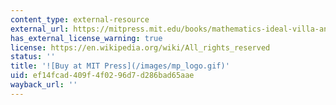 ```yaml
---
content_type: external-resource
external_url: https://mitpress.mit.edu/books/mathematics-ideal-villa-and-other-essays
has_external_license_warning: true
license: https://en.wikipedia.org/wiki/All_rights_reserved
status: ''
title: '![Buy at MIT Press](/images/mp_logo.gif)'
uid: ef14fcad-409f-4f02-96d7-d286bad65aae
wayback_url: ''
---
```

